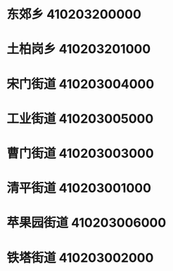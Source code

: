 # 东郊乡 410203200000
# 土柏岗乡 410203201000
# 宋门街道 410203004000
# 工业街道 410203005000
# 曹门街道 410203003000
# 清平街道 410203001000
# 苹果园街道 410203006000
# 铁塔街道 410203002000
